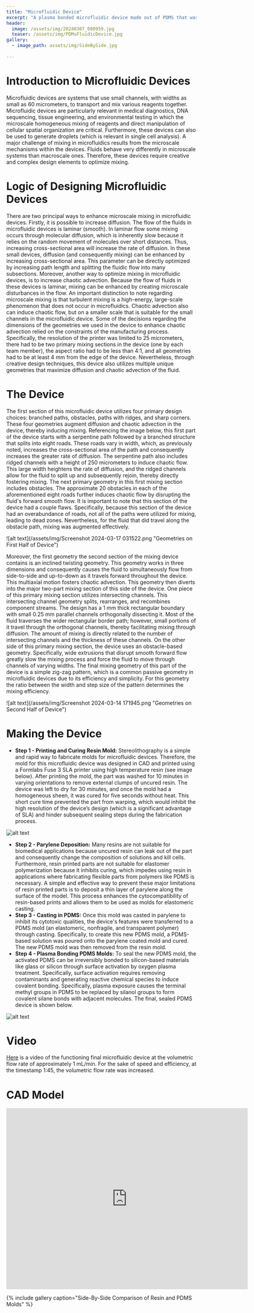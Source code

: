 ```yaml
---
title: "Microfluidic Device"
excerpt: "A plasma bonded microfluidic device made out of PDMS that was casted from a resin printed mold."
header:
  image: /assets/img/20240307_080959.jpg
  teaser: /assets/img/PDMuFluidicDevice.jpg
gallery:
  - image_path: assets/img/SideBySide.jpg
   
---
```


# Introduction to Microfluidic Devices

Microfluidic devices are systems that use small channels, with widths as small as 60 micrometers, to transport and mix various reagents together. Microfluidic devices are particularly relevant in medical diagnostics, DNA sequencing, tissue engineering, and environmental testing in which the microscale homogeneous mixing of reagents and direct manipulation of cellular spatial organization are critical. Furthermore, these devices can also be used to generate droplets (which is relevant in single cell analysis). A major challenge of mixing in microfluidics results from the microscale mechanisms within the devices. Fluids behave very differently in microscale systems than macroscale ones. Therefore, these devices require creative and complex design elements to optimize mixing.  


# Logic of Designing Microfluidic Devices

There are two principal ways to enhance microscale mixing in microfluidic devices. Firstly, it is possible to increase diffusion. The flow of the fluids in microfluidic devices is laminar (smooth). In laminar flow some mixing occurs through molecular diffusion, which is inherently slow because it relies on the random movement of molecules over short distances. Thus, increasing cross-sectional area will increase the rate of diffusion. In these small devices, diffusion (and consequently mixing) can be enhanced by increasing cross-sectional area. This parameter can be directly optimized by increasing path length and splitting the fluidic flow into many subsections. Moreover, another way to optimize mixing in microfluidic devices, is to increase chaotic advection. Because the flow of fluids in these devices is laminar, mixing can be enhanced by creating microscale disturbances in the flow. An important distinction to note regarding microscale mixing is that turbulent mixing is a high-energy, large-scale phenomenon that does not occur in microfluidics. Chaotic advection also can induce chaotic flow, but on a smaller scale that is suitable for the small channels in the microfluidic device. 
Some of the decisions regarding the dimensions of the geometries we used in the device to enhance chaotic advection relied on the constraints of the manufacturing process. Specifically, the resolution of the printer was limited to 25 micrometers, there had to be two primary mixing sections in the device (one by each team member), the aspect ratio had to be less than 4:1, and all geometries had to be at least 4 mm from the edge of the device. Nevertheless, through creative design techniques, this device also utilizes multiple unique geometries that maximize diffusion and chaotic advection of the fluid.

# The Device

The first section of this microfluidic device utilizes four primary design choices: branched paths, obstacles, paths with ridges, and sharp corners. These four geometries augment diffusion and chaotic advection in the device, thereby inducing mixing. Referencing the image below, this first part of the device starts with a serpentine path followed by a branched structure that splits into eight roads. These roads vary in width, which, as previously noted, increases the cross-sectional area of the path and consequently increases the greater rate of diffusion. The serpentine path also includes ridged channels with a height of 250 micrometers to induce chaotic flow. This large width heightens the rate of diffusion, and the ridged channels allow for the fluid to split up and subsequently rejoin, thereby directly fostering mixing. The next primary geometry in this first mixing section includes obstacles. The approximate 20 obstacles in each of the aforementioned eight roads further induces chaotic flow by disrupting the fluid's forward smooth flow. It is important to note that this section of the device had a couple flaws. Specifically, because this section of the device had an overabundance of roads, not all of the paths were utilized for mixing, leading to dead zones. Nevertheless, for the fluid that did travel along the obstacle path, mixing was augmented effectively.

![alt text](/assets/img/Screenshot 2024-03-17 031522.png "Geometries on First Half of Device")

Moreover, the first geometry the second section of the mixing device contains is an inclined twisting geometry. This geometry works in three dimensions and consequently causes the fluid to simultaneously flow from side-to-side and up-to-down as it travels forward throughout the device. This multiaxial motion fosters chaotic advection. This geometry then diverts into the major two-part mixing section of this side of the device. One piece of this primary mixing section utilizes intersecting channels. This intersecting channel geometry splits, rearranges, and recombines component streams. The design has a 1 mm thick rectangular boundary with small 0.25 mm parallel channels orthogonally dissecting it. Most of the fluid traverses the wider rectangular border path; however, small portions of it travel through the orthogonal channels, thereby facilitating mixing through diffusion. The amount of mixing is directly related to the number of intersecting channels and the thickness of these channels. On the other side of this primary mixing section, the device uses an obstacle-based geometry. Specifically, wide extrusions that disrupt smooth forward flow greatly slow the mixing process and force the fluid to move through channels of varying widths. The final mixing geometry of this part of the device is a simple zig-zag pattern, which is a common passive geometry in microfluidic devices due to its efficiency and simplicity. For this geometry the ratio between the width and step size of the pattern determines the mixing efficiency. 

![alt text](/assets/img/Screenshot 2024-03-14 171945.png "Geometries on Second Half of Device")

# Making the Device

* **Step 1 - Printing and Curing Resin Mold:** Stereolithography is a simple and rapid way to fabricate molds for microfluidic devices. Therefore, the mold for this microfluidic device was designed in CAD and printed using a Formlabs Fuse 3 SLA printer using high temperature resin (see image below). After printing the mold, the part was washed for 10 minutes in varying orientations to remove external clumps of uncured resin. The device was left to dry for 30 minutes, and once the mold had a homogeneous sheen, it was cured for five seconds without heat. This short cure time prevented the part from warping, which would inhibit the high resolution of the device’s design (which is a significant advantage of SLA) and hinder subsequent sealing steps during the fabrication process.  

![alt text](/assets/img/ResinMoldUFluidic.jpg "Resin Mold")

* **Step 2 - Parylene Deposition:** Many resins are not suitable for biomedical applications because uncured resin can leak out of the part and consequently change the composition of solutions and kill cells. Furthermore, resin printed parts are not suitable for elastomer polymerization because it inhibits curing, which impedes using resin in applications where fabricating flexible parts from polymers like PDMS is necessary. A simple and effective way to prevent these major limitations of resin printed parts is to deposit a thin layer of parylene along the surface of the model. This process enhances the cytocompatibility of resin-based prints and allows them to be used as molds for elastomeric casting. 
* **Step 3 - Casting in PDMS:** Once this mold was casted in parylene to inhibit its cytotoxic qualities, the device's features were transferred to a PDMS mold (an elastomeric, nonfragile, and transparent polymer) through casting. Specifically, to create this new PDMS mold, a PDMS-based solution was poured onto the parylene coated mold and cured. The new PDMS mold was then removed from the resin mold.
* **Step 4 - Plasma Bonding PDMS Molds:** To seal the new PDMS mold, the activated PDMS can be irreversibly bonded to silicon-based materials like glass or silicon through surface activation by oxygen plasma treatment. Specifically, surface activation requires removing contaminants and generating reactive chemical species to induce covalent bonding. Specifically, plasma exposure causes the terminal methyl groups in PDMS to be replaced by silanol groups to form covalent silane bonds with adjacent molecules. The final, sealed PDMS device is shown below.

![alt text](/assets/img/PDMuFluidicDevice.jpg "Final PDMS Device")

# Video

[Here](https://youtu.be/6WT70_s9AQU) is a video of the functioning final microfluidic device at the volumetric flow rate of approximately 1 mL/min. For the sake of speed and efficiency, at the timestamp 1:45, the volumetric flow rate was increased.

# CAD Model
<iframe src="https://vanderbilt643.autodesk360.com/shares/public/SH512d4QTec90decfa6e4cdffd816f228146?mode=embed" width="640" height="480" allowfullscreen="true" webkitallowfullscreen="true" mozallowfullscreen="true"  frameborder="0"></iframe>

{% include gallery caption="Side-By-Side Comparison of Resin and PDMS Molds" %}


